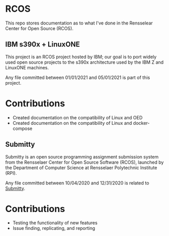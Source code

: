 # RCOS #
This repo stores documentation as to what I've done in the Rensselear Center for Open Source (RCOS).

## IBM s390x + LinuxONE ##
This project is an RCOS project hosted by IBM; our goal is to port widely used open source projects to
the s390x architecture used by the IBM Z and LinuxONE machines.

Any file committed between 01/01/2021 and 05/01/2021 is part of this project.

# Contributions #

- Created documentation on the compatibility of Linux and OED
- Created documentation on the compatibility of Linux and docker-compose

## Submitty ##
Submitty is an open source programming assignment submission system from the Rensselaer Center for
Open Source Software (RCOS), launched by the Department of Computer Science at Rensselaer Polytechnic
Institute (RPI).

Any file committed between 10/04/2020 and 12/31/2020 is related to [Submitty](https://github.com/Submitty/Submitty).


# Contributions #

- Testing the functionality of new features
- Issue finding, replicating, and reporting

